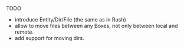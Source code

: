 TODO
- introduce Entity/Dir/File (the same as in Rush)
- allow to move files between any Boxes, not only between local and remote.
- add support for moving dirs.